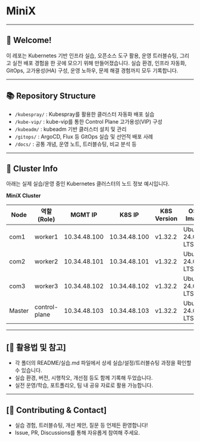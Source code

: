 # MiniX
---

## 👋 Welcome!

이 레포는 Kubernetes 기반 인프라 실습, 오픈소스 도구 활용, 운영 트러블슈팅, 그리고 실전 배포 경험을 한 곳에 모으기 위해 만들어졌습니다.
실습 환경, 인프라 자동화, GitOps, 고가용성(HA) 구성, 운영 노하우, 문제 해결 경험까지 모두 기록합니다.

---

## 📚 Repository Structure

- `/kubespray/` : Kubespray를 활용한 클러스터 자동화 배포 실습
- `/kube-vip/` : kube-vip를 통한 Control Plane 고가용성(VIP) 구성
- `/kubeadm/` : kubeadm 기반 클러스터 설치 및 관리
- `/gitops/` : ArgoCD, Flux 등 GitOps 실습 및 선언적 배포 사례
- `/docs/` : 공통 개념, 운영 노트, 트러블슈팅, 비교 분석 등

---

## 🚀 Cluster Info

아래는 실제 실습/운영 중인 Kubernetes 클러스터의 노드 정보 예시입니다.

<summary><b>MiniX Cluster</b></summary>

<table>
  <thead>
    <tr>
      <th>Node</th>
      <th>역할(Role)</th>
      <th>MGMT IP</th>
      <th>K8S IP</th>
      <th>K8S Version</th>
      <th>OS-Image</th>
      <th>Container Runtime</th>
    </tr>
  </thead>
  <tbody>
    <tr>
      <td>com1</td>
      <td>worker1</td>
      <td>10.34.48.100</td>
      <td>10.34.48.100</td>
      <td>v1.32.2</td>
      <td>Ubuntu 24.04.2 LTS</td>
      <td>containerd://2.0.3</td>
    </tr>
    <tr>
      <td>com2</td>
      <td>worker2</td>
      <td>10.34.48.101</td>
      <td>10.34.48.101</td>
      <td>v1.32.2</td>
      <td>Ubuntu 24.04.2 LTS</td>
      <td>containerd://2.0.3</td>
    </tr>
    <tr>
      <td>com3</td>
      <td>worker3</td>
      <td>10.34.48.102</td>
      <td>10.34.48.102</td>
      <td>v1.32.2</td>
      <td>Ubuntu 24.04.2 LTS</td>
      <td>containerd://2.0.3</td>
    </tr>
    <tr>
      <td>Master</td>
      <td>control-plane</td>
      <td>10.34.48.103</td>
      <td>10.34.48.103</td>
      <td>v1.32.2</td>
      <td>Ubuntu 24.04.2 LTS</td>
      <td>containerd://2.0.3</td>
    </tr>
  </tbody>
</table>

---

## [📖 활용법 및 참고]

- 각 폴더의 README/실습.md 파일에서 상세 실습/설정/트러블슈팅 과정을 확인할 수 있습니다.
- 실습 환경, 버전, 시행착오, 개선점 등도 함께 기록해 두었습니다.
- 실전 운영/학습, 포트폴리오, 팀 내 공유 자료로 활용 가능합니다.

---

## [🙌 Contributing & Contact]

- 실습 경험, 트러블슈팅, 개선 제안, 질문 등 언제든 환영합니다!
- Issue, PR, Discussions를 통해 자유롭게 참여해 주세요.

